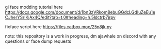 gi face modding tutorial here https://docs.google.com/document/d/1bn3zVRkom8ebuGGdcLGdIuZeEu1eCJherYSriKjAx4Q/edit?tab=t.0#heading=h.5ldctrb7jrpv

fixface script here https://files.catbox.moe/25n8jk.py

note: this repository is a work in progress,
dm ajawhale on discord with any questions or face dump requests
